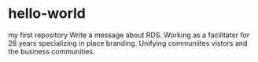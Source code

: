 # hello-world
my first repository
Write a message about RDS. Working as a facilitator for 28 years specializing in place branding.  Unifying communiites vistors and the business communities.
